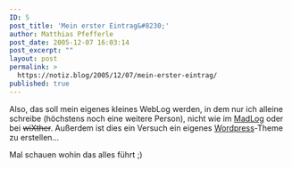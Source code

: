 ```yaml
---
ID: 5
post_title: 'Mein erster Eintrag&#8230;'
author: Matthias Pfefferle
post_date: 2005-12-07 16:03:14
post_excerpt: ""
layout: post
permalink: >
  https://notiz.blog/2005/12/07/mein-erster-eintrag/
published: true
---
```

Also, das soll mein eigenes kleines WebLog werden, in dem nur ich alleine schreibe (höchstens noch eine weitere Person), nicht wie im <a href="http://www.madlog.net">MadLog</a> oder bei <del datetime="2007-04-27T13:47:11+00:00">wiXther</del>.
Außerdem ist dies ein Versuch ein eigenes <a href="http://wordpress.org">Wordpress</a>-Theme zu erstellen...

Mal schauen wohin das alles führt ;)